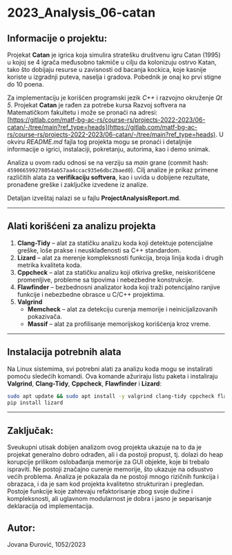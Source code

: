 # 2023_Analysis_06-catan

## Informacije o projektu:

Projekat **Catan** je igrica koja simulira stratešku društvenu igru Catan (1995) u kojoj se 4 igrača međusobno takmiče u cilju da kolonizuju ostrvo Katan, tako što dobijaju resurse u zavisnosti od bacanja kockica, koje kasnije koriste u izgradnji puteva, naselja i gradova. Pobednik je onaj ko prvi stigne do 10 poena.

Za implementaciju je korišćen programski jezik *C++* i razvojno okruženje *Qt 5*. Projekat **Catan** je rađen za potrebe kursa Razvoj softvera na Matematičkom fakultetu i može se pronaći na adresi:
[https://gitlab.com/matf-bg-ac-rs/course-rs/projects-2022-2023/06-catan/-/tree/main?ref_type=heads](https://gitlab.com/matf-bg-ac-rs/course-rs/projects-2022-2023/06-catan/-/tree/main?ref_type=heads). U okviru *README.md* fajla tog projekta mogu se pronaći i detaljnije informacije o igrici, instalaciji, pokretanju, autorima, kao i demo snimak.

Analiza u ovom radu odnosi se na verziju sa *main* grane (commit hash: `459066599278054ab57aa4ccac935e6dbc2baed0`).
Cilj analize je prikaz primene različitih alata za **verifikaciju softvera**, kao i uvida u dobijene rezultate, pronađene greške i zaključke izvedene iz analize.

Detaljan izveštaj nalazi se u fajlu **ProjectAnalysisReport.md**.

---
## Alati korišćeni za analizu projekta

1. **Clang-Tidy** – alat za statičku analizu koda koji detektuje potencijalne greške, loše prakse i neusklađenosti sa C++ standardom.
2. **Lizard** – alat za merenje kompleksnosti funkcija, broja linija koda i drugih metrika kvaliteta koda.
3. **Cppcheck** – alat za statičku analizu koji otkriva greške, neiskorišćene promenljive, probleme sa tipovima i nebezbedne konstrukcije.
4. **Flawfinder** – bezbednosni analizator koda koji traži potencijalno ranjive funkcije i nebezbedne obrasce u C/C++ projektima. 
5. **Valgrind**
   - **Memcheck** – alat za detekciju curenja memorije i neinicijalizovanih pokazivača.
   - **Massif** – alat za profilisanje memorijskog korišćenja kroz vreme.


---
## Instalacija potrebnih alata


Na Linux sistemima, svi potrebni alati za analizu koda mogu se instalirati pomoću sledećih komandi.
Ova komande ažuriraju listu paketa i instaliraju **Valgrind**, **Clang-Tidy**, **Cppcheck**,  **Flawfinder** i **Lizard**:

```bash
sudo apt update && sudo apt install -y valgrind clang-tidy cppcheck flawfinder
pip install lizard
```

---
## Zaključak:

Sveukupni utisak dobijen analizom ovog projekta ukazuje na to da je projekat generalno dobro odrađen, ali i da postoji propust, tj. dolazi do heap korupcije prilikom oslobađanja memorije za GUI objekte, koje bi trebalo ispraviti. Ne postoji značajno curenje memorije, što ukazuje na odsustvo većih problema. Analiza je pokazala da ne postoji mnogo rizičnih funkcija i obrazaca, i da je sam kod projekta kvalitetno strukturiran i pregledan. Postoje funkcije koje zahtevaju refaktorisanje zbog svoje dužine i kompleksnosti, ali uglavnom modularnost je dobra i jasno je separisanje deklaracija od implementacija.

## Autor:
Jovana Đurović, 1052/2023


